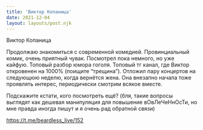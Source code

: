 ```yaml
---
title: 'Виктор Копаница'
date: 2021-12-04
layout: layouts/post.njk
---
```

Виктор Копаница

Продолжаю знакомиться с современной комедией. Провинциальный комик, очень приятный чувак. Посмотрел пока немного, но уже кайфую. Топовый разбор юмора гоголя. Топовый тг канал, где Виктор откровенен на 1000% (поищите “трещина”). Отложил пару концертов на следующюю неделю, когда вернётся жена. Она внезапно начала тоже проявлять интерес, периодически смотрим всякое вместе.

Подскажите кстати, кого посмотреть ещё? (бля, такие вопросы выглядят как дешевая манипуляция для повышение вОвЛеЧеНнОсТи, но мне правда иногда пишут и я очень рад обратной связи)


https://t.me/beardless_live/152